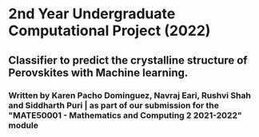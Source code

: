 # 2nd Year Undergraduate Computational Project (2022)
 
## Classifier to predict the crystalline structure of Perovskites with Machine learning.

### Written by Karen Pacho Dominguez, Navraj Eari, Rushvi Shah and Siddharth Puri | as part of our submission for the "MATE50001 - Mathematics and Computing 2 2021-2022" module
